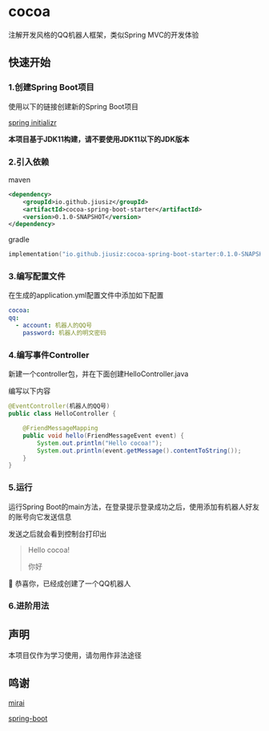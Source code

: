 # cocoa

注解开发风格的QQ机器人框架，类似Spring MVC的开发体验

## 快速开始

### 1.创建Spring Boot项目

使用以下的链接创建新的Spring Boot项目

[spring initializr](https://start.spring.io/)

**本项目基于JDK11构建，请不要使用JDK11以下的JDK版本**

### 2.引入依赖

maven

```xml
<dependency>
    <groupId>io.github.jiusiz</groupId>
    <artifactId>cocoa-spring-boot-starter</artifactId>
    <version>0.1.0-SNAPSHOT</version>
</dependency>
```

gradle

```kotlin
implementation("io.github.jiusiz:cocoa-spring-boot-starter:0.1.0-SNAPSHOT")
```

### 3.编写配置文件

在生成的application.yml配置文件中添加如下配置

```yaml
cocoa:
qq:
  - account: 机器人的QQ号
    password: 机器人的明文密码
```

### 4.编写事件Controller

新建一个controller包，并在下面创建HelloController.java

编写以下内容

```java
@EventController(机器人的QQ号)
public class HelloController {

    @FriendMessageMapping
    public void hello(FriendMessageEvent event) {
        System.out.println("Hello cocoa!");
        System.out.println(event.getMessage().contentToString());
    }
}
```

### 5.运行

运行Spring Boot的main方法，在登录提示登录成功之后，使用添加有机器人好友的账号向它发送信息

发送之后就会看到控制台打印出

> Hello cocoa!
>
> 你好

🎉 恭喜你，已经成创建了一个QQ机器人

### 6.进阶用法



## 声明

本项目仅作为学习使用，请勿用作非法途径

## 鸣谢

[mirai](https://github.com/mamoe/mirai)

[spring-boot](https://github.com/spring-projects/spring-boot)
